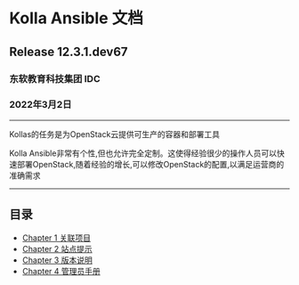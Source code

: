 # Kolla Ansible 文档

## Release 12.3.1.dev67

### 东软教育科技集团 IDC

### 2022年3月2日

---

Kollas的任务是为OpenStack云提供可生产的容器和部署工具

Kolla Ansible非常有个性,但也允许完全定制。这使得经验很少的操作人员可以快速部署OpenStack,随着经验的增长,可以修改OpenStack的配置,以满足运营商的准确需求

---

## 目录

- [Chapter 1 关联项目](docs/Chapt1.md)
- [Chapter 2 站点提示](docs/Chapt2.md)
- [Chapter 3 版本说明](docs/Chapt3.md)
- [Chapter 4 管理员手册](docs/Chapt4.md)
